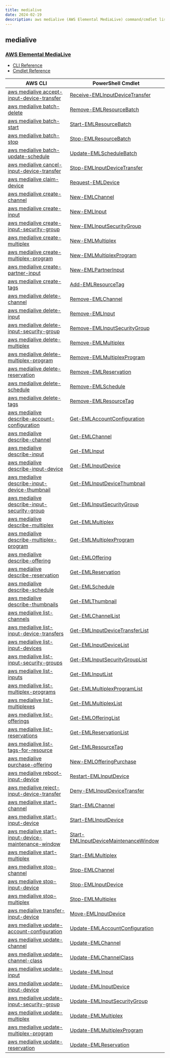 ```yaml
---
title: medialive
date: 2024-02-19
description: aws medialive (AWS Elemental MediaLive) command/cmdlet list.
---
```


## medialive

### [AWS Elemental MediaLive](https://aws.amazon.com/medialive/)

* [CLI Reference](https://awscli.amazonaws.com/v2/documentation/api/latest/reference/medialive/index.html)
* [Cmdlet Reference](https://docs.aws.amazon.com/powershell/latest/reference/items/AWS_Elemental_MediaLive_cmdlets.html)

|AWS CLI|PowerShell Cmdlet|
|----|----|
|[aws medialive accept-input-device-transfer](https://awscli.amazonaws.com/v2/documentation/api/latest/reference/medialive/accept-input-device-transfer.html)|[Receive-EMLInputDeviceTransfer](https://docs.aws.amazon.com/powershell/latest/reference/items/Receive-EMLInputDeviceTransfer.html)|
|[aws medialive batch-delete](https://awscli.amazonaws.com/v2/documentation/api/latest/reference/medialive/batch-delete.html)|[Remove-EMLResourceBatch](https://docs.aws.amazon.com/powershell/latest/reference/items/Remove-EMLResourceBatch.html)|
|[aws medialive batch-start](https://awscli.amazonaws.com/v2/documentation/api/latest/reference/medialive/batch-start.html)|[Start-EMLResourceBatch](https://docs.aws.amazon.com/powershell/latest/reference/items/Start-EMLResourceBatch.html)|
|[aws medialive batch-stop](https://awscli.amazonaws.com/v2/documentation/api/latest/reference/medialive/batch-stop.html)|[Stop-EMLResourceBatch](https://docs.aws.amazon.com/powershell/latest/reference/items/Stop-EMLResourceBatch.html)|
|[aws medialive batch-update-schedule](https://awscli.amazonaws.com/v2/documentation/api/latest/reference/medialive/batch-update-schedule.html)|[Update-EMLScheduleBatch](https://docs.aws.amazon.com/powershell/latest/reference/items/Update-EMLScheduleBatch.html)|
|[aws medialive cancel-input-device-transfer](https://awscli.amazonaws.com/v2/documentation/api/latest/reference/medialive/cancel-input-device-transfer.html)|[Stop-EMLInputDeviceTransfer](https://docs.aws.amazon.com/powershell/latest/reference/items/Stop-EMLInputDeviceTransfer.html)|
|[aws medialive claim-device](https://awscli.amazonaws.com/v2/documentation/api/latest/reference/medialive/claim-device.html)|[Request-EMLDevice](https://docs.aws.amazon.com/powershell/latest/reference/items/Request-EMLDevice.html)|
|[aws medialive create-channel](https://awscli.amazonaws.com/v2/documentation/api/latest/reference/medialive/create-channel.html)|[New-EMLChannel](https://docs.aws.amazon.com/powershell/latest/reference/items/New-EMLChannel.html)|
|[aws medialive create-input](https://awscli.amazonaws.com/v2/documentation/api/latest/reference/medialive/create-input.html)|[New-EMLInput](https://docs.aws.amazon.com/powershell/latest/reference/items/New-EMLInput.html)|
|[aws medialive create-input-security-group](https://awscli.amazonaws.com/v2/documentation/api/latest/reference/medialive/create-input-security-group.html)|[New-EMLInputSecurityGroup](https://docs.aws.amazon.com/powershell/latest/reference/items/New-EMLInputSecurityGroup.html)|
|[aws medialive create-multiplex](https://awscli.amazonaws.com/v2/documentation/api/latest/reference/medialive/create-multiplex.html)|[New-EMLMultiplex](https://docs.aws.amazon.com/powershell/latest/reference/items/New-EMLMultiplex.html)|
|[aws medialive create-multiplex-program](https://awscli.amazonaws.com/v2/documentation/api/latest/reference/medialive/create-multiplex-program.html)|[New-EMLMultiplexProgram](https://docs.aws.amazon.com/powershell/latest/reference/items/New-EMLMultiplexProgram.html)|
|[aws medialive create-partner-input](https://awscli.amazonaws.com/v2/documentation/api/latest/reference/medialive/create-partner-input.html)|[New-EMLPartnerInput](https://docs.aws.amazon.com/powershell/latest/reference/items/New-EMLPartnerInput.html)|
|[aws medialive create-tags](https://awscli.amazonaws.com/v2/documentation/api/latest/reference/medialive/create-tags.html)|[Add-EMLResourceTag](https://docs.aws.amazon.com/powershell/latest/reference/items/Add-EMLResourceTag.html)|
|[aws medialive delete-channel](https://awscli.amazonaws.com/v2/documentation/api/latest/reference/medialive/delete-channel.html)|[Remove-EMLChannel](https://docs.aws.amazon.com/powershell/latest/reference/items/Remove-EMLChannel.html)|
|[aws medialive delete-input](https://awscli.amazonaws.com/v2/documentation/api/latest/reference/medialive/delete-input.html)|[Remove-EMLInput](https://docs.aws.amazon.com/powershell/latest/reference/items/Remove-EMLInput.html)|
|[aws medialive delete-input-security-group](https://awscli.amazonaws.com/v2/documentation/api/latest/reference/medialive/delete-input-security-group.html)|[Remove-EMLInputSecurityGroup](https://docs.aws.amazon.com/powershell/latest/reference/items/Remove-EMLInputSecurityGroup.html)|
|[aws medialive delete-multiplex](https://awscli.amazonaws.com/v2/documentation/api/latest/reference/medialive/delete-multiplex.html)|[Remove-EMLMultiplex](https://docs.aws.amazon.com/powershell/latest/reference/items/Remove-EMLMultiplex.html)|
|[aws medialive delete-multiplex-program](https://awscli.amazonaws.com/v2/documentation/api/latest/reference/medialive/delete-multiplex-program.html)|[Remove-EMLMultiplexProgram](https://docs.aws.amazon.com/powershell/latest/reference/items/Remove-EMLMultiplexProgram.html)|
|[aws medialive delete-reservation](https://awscli.amazonaws.com/v2/documentation/api/latest/reference/medialive/delete-reservation.html)|[Remove-EMLReservation](https://docs.aws.amazon.com/powershell/latest/reference/items/Remove-EMLReservation.html)|
|[aws medialive delete-schedule](https://awscli.amazonaws.com/v2/documentation/api/latest/reference/medialive/delete-schedule.html)|[Remove-EMLSchedule](https://docs.aws.amazon.com/powershell/latest/reference/items/Remove-EMLSchedule.html)|
|[aws medialive delete-tags](https://awscli.amazonaws.com/v2/documentation/api/latest/reference/medialive/delete-tags.html)|[Remove-EMLResourceTag](https://docs.aws.amazon.com/powershell/latest/reference/items/Remove-EMLResourceTag.html)|
|[aws medialive describe-account-configuration](https://awscli.amazonaws.com/v2/documentation/api/latest/reference/medialive/describe-account-configuration.html)|[Get-EMLAccountConfiguration](https://docs.aws.amazon.com/powershell/latest/reference/items/Get-EMLAccountConfiguration.html)|
|[aws medialive describe-channel](https://awscli.amazonaws.com/v2/documentation/api/latest/reference/medialive/describe-channel.html)|[Get-EMLChannel](https://docs.aws.amazon.com/powershell/latest/reference/items/Get-EMLChannel.html)|
|[aws medialive describe-input](https://awscli.amazonaws.com/v2/documentation/api/latest/reference/medialive/describe-input.html)|[Get-EMLInput](https://docs.aws.amazon.com/powershell/latest/reference/items/Get-EMLInput.html)|
|[aws medialive describe-input-device](https://awscli.amazonaws.com/v2/documentation/api/latest/reference/medialive/describe-input-device.html)|[Get-EMLInputDevice](https://docs.aws.amazon.com/powershell/latest/reference/items/Get-EMLInputDevice.html)|
|[aws medialive describe-input-device-thumbnail](https://awscli.amazonaws.com/v2/documentation/api/latest/reference/medialive/describe-input-device-thumbnail.html)|[Get-EMLInputDeviceThumbnail](https://docs.aws.amazon.com/powershell/latest/reference/items/Get-EMLInputDeviceThumbnail.html)|
|[aws medialive describe-input-security-group](https://awscli.amazonaws.com/v2/documentation/api/latest/reference/medialive/describe-input-security-group.html)|[Get-EMLInputSecurityGroup](https://docs.aws.amazon.com/powershell/latest/reference/items/Get-EMLInputSecurityGroup.html)|
|[aws medialive describe-multiplex](https://awscli.amazonaws.com/v2/documentation/api/latest/reference/medialive/describe-multiplex.html)|[Get-EMLMultiplex](https://docs.aws.amazon.com/powershell/latest/reference/items/Get-EMLMultiplex.html)|
|[aws medialive describe-multiplex-program](https://awscli.amazonaws.com/v2/documentation/api/latest/reference/medialive/describe-multiplex-program.html)|[Get-EMLMultiplexProgram](https://docs.aws.amazon.com/powershell/latest/reference/items/Get-EMLMultiplexProgram.html)|
|[aws medialive describe-offering](https://awscli.amazonaws.com/v2/documentation/api/latest/reference/medialive/describe-offering.html)|[Get-EMLOffering](https://docs.aws.amazon.com/powershell/latest/reference/items/Get-EMLOffering.html)|
|[aws medialive describe-reservation](https://awscli.amazonaws.com/v2/documentation/api/latest/reference/medialive/describe-reservation.html)|[Get-EMLReservation](https://docs.aws.amazon.com/powershell/latest/reference/items/Get-EMLReservation.html)|
|[aws medialive describe-schedule](https://awscli.amazonaws.com/v2/documentation/api/latest/reference/medialive/describe-schedule.html)|[Get-EMLSchedule](https://docs.aws.amazon.com/powershell/latest/reference/items/Get-EMLSchedule.html)|
|[aws medialive describe-thumbnails](https://awscli.amazonaws.com/v2/documentation/api/latest/reference/medialive/describe-thumbnails.html)|[Get-EMLThumbnail](https://docs.aws.amazon.com/powershell/latest/reference/items/Get-EMLThumbnail.html)|
|[aws medialive list-channels](https://awscli.amazonaws.com/v2/documentation/api/latest/reference/medialive/list-channels.html)|[Get-EMLChannelList](https://docs.aws.amazon.com/powershell/latest/reference/items/Get-EMLChannelList.html)|
|[aws medialive list-input-device-transfers](https://awscli.amazonaws.com/v2/documentation/api/latest/reference/medialive/list-input-device-transfers.html)|[Get-EMLInputDeviceTransferList](https://docs.aws.amazon.com/powershell/latest/reference/items/Get-EMLInputDeviceTransferList.html)|
|[aws medialive list-input-devices](https://awscli.amazonaws.com/v2/documentation/api/latest/reference/medialive/list-input-devices.html)|[Get-EMLInputDeviceList](https://docs.aws.amazon.com/powershell/latest/reference/items/Get-EMLInputDeviceList.html)|
|[aws medialive list-input-security-groups](https://awscli.amazonaws.com/v2/documentation/api/latest/reference/medialive/list-input-security-groups.html)|[Get-EMLInputSecurityGroupList](https://docs.aws.amazon.com/powershell/latest/reference/items/Get-EMLInputSecurityGroupList.html)|
|[aws medialive list-inputs](https://awscli.amazonaws.com/v2/documentation/api/latest/reference/medialive/list-inputs.html)|[Get-EMLInputList](https://docs.aws.amazon.com/powershell/latest/reference/items/Get-EMLInputList.html)|
|[aws medialive list-multiplex-programs](https://awscli.amazonaws.com/v2/documentation/api/latest/reference/medialive/list-multiplex-programs.html)|[Get-EMLMultiplexProgramList](https://docs.aws.amazon.com/powershell/latest/reference/items/Get-EMLMultiplexProgramList.html)|
|[aws medialive list-multiplexes](https://awscli.amazonaws.com/v2/documentation/api/latest/reference/medialive/list-multiplexes.html)|[Get-EMLMultiplexList](https://docs.aws.amazon.com/powershell/latest/reference/items/Get-EMLMultiplexList.html)|
|[aws medialive list-offerings](https://awscli.amazonaws.com/v2/documentation/api/latest/reference/medialive/list-offerings.html)|[Get-EMLOfferingList](https://docs.aws.amazon.com/powershell/latest/reference/items/Get-EMLOfferingList.html)|
|[aws medialive list-reservations](https://awscli.amazonaws.com/v2/documentation/api/latest/reference/medialive/list-reservations.html)|[Get-EMLReservationList](https://docs.aws.amazon.com/powershell/latest/reference/items/Get-EMLReservationList.html)|
|[aws medialive list-tags-for-resource](https://awscli.amazonaws.com/v2/documentation/api/latest/reference/medialive/list-tags-for-resource.html)|[Get-EMLResourceTag](https://docs.aws.amazon.com/powershell/latest/reference/items/Get-EMLResourceTag.html)|
|[aws medialive purchase-offering](https://awscli.amazonaws.com/v2/documentation/api/latest/reference/medialive/purchase-offering.html)|[New-EMLOfferingPurchase](https://docs.aws.amazon.com/powershell/latest/reference/items/New-EMLOfferingPurchase.html)|
|[aws medialive reboot-input-device](https://awscli.amazonaws.com/v2/documentation/api/latest/reference/medialive/reboot-input-device.html)|[Restart-EMLInputDevice](https://docs.aws.amazon.com/powershell/latest/reference/items/Restart-EMLInputDevice.html)|
|[aws medialive reject-input-device-transfer](https://awscli.amazonaws.com/v2/documentation/api/latest/reference/medialive/reject-input-device-transfer.html)|[Deny-EMLInputDeviceTransfer](https://docs.aws.amazon.com/powershell/latest/reference/items/Deny-EMLInputDeviceTransfer.html)|
|[aws medialive start-channel](https://awscli.amazonaws.com/v2/documentation/api/latest/reference/medialive/start-channel.html)|[Start-EMLChannel](https://docs.aws.amazon.com/powershell/latest/reference/items/Start-EMLChannel.html)|
|[aws medialive start-input-device](https://awscli.amazonaws.com/v2/documentation/api/latest/reference/medialive/start-input-device.html)|[Start-EMLInputDevice](https://docs.aws.amazon.com/powershell/latest/reference/items/Start-EMLInputDevice.html)|
|[aws medialive start-input-device-maintenance-window](https://awscli.amazonaws.com/v2/documentation/api/latest/reference/medialive/start-input-device-maintenance-window.html)|[Start-EMLInputDeviceMaintenanceWindow](https://docs.aws.amazon.com/powershell/latest/reference/items/Start-EMLInputDeviceMaintenanceWindow.html)|
|[aws medialive start-multiplex](https://awscli.amazonaws.com/v2/documentation/api/latest/reference/medialive/start-multiplex.html)|[Start-EMLMultiplex](https://docs.aws.amazon.com/powershell/latest/reference/items/Start-EMLMultiplex.html)|
|[aws medialive stop-channel](https://awscli.amazonaws.com/v2/documentation/api/latest/reference/medialive/stop-channel.html)|[Stop-EMLChannel](https://docs.aws.amazon.com/powershell/latest/reference/items/Stop-EMLChannel.html)|
|[aws medialive stop-input-device](https://awscli.amazonaws.com/v2/documentation/api/latest/reference/medialive/stop-input-device.html)|[Stop-EMLInputDevice](https://docs.aws.amazon.com/powershell/latest/reference/items/Stop-EMLInputDevice.html)|
|[aws medialive stop-multiplex](https://awscli.amazonaws.com/v2/documentation/api/latest/reference/medialive/stop-multiplex.html)|[Stop-EMLMultiplex](https://docs.aws.amazon.com/powershell/latest/reference/items/Stop-EMLMultiplex.html)|
|[aws medialive transfer-input-device](https://awscli.amazonaws.com/v2/documentation/api/latest/reference/medialive/transfer-input-device.html)|[Move-EMLInputDevice](https://docs.aws.amazon.com/powershell/latest/reference/items/Move-EMLInputDevice.html)|
|[aws medialive update-account-configuration](https://awscli.amazonaws.com/v2/documentation/api/latest/reference/medialive/update-account-configuration.html)|[Update-EMLAccountConfiguration](https://docs.aws.amazon.com/powershell/latest/reference/items/Update-EMLAccountConfiguration.html)|
|[aws medialive update-channel](https://awscli.amazonaws.com/v2/documentation/api/latest/reference/medialive/update-channel.html)|[Update-EMLChannel](https://docs.aws.amazon.com/powershell/latest/reference/items/Update-EMLChannel.html)|
|[aws medialive update-channel-class](https://awscli.amazonaws.com/v2/documentation/api/latest/reference/medialive/update-channel-class.html)|[Update-EMLChannelClass](https://docs.aws.amazon.com/powershell/latest/reference/items/Update-EMLChannelClass.html)|
|[aws medialive update-input](https://awscli.amazonaws.com/v2/documentation/api/latest/reference/medialive/update-input.html)|[Update-EMLInput](https://docs.aws.amazon.com/powershell/latest/reference/items/Update-EMLInput.html)|
|[aws medialive update-input-device](https://awscli.amazonaws.com/v2/documentation/api/latest/reference/medialive/update-input-device.html)|[Update-EMLInputDevice](https://docs.aws.amazon.com/powershell/latest/reference/items/Update-EMLInputDevice.html)|
|[aws medialive update-input-security-group](https://awscli.amazonaws.com/v2/documentation/api/latest/reference/medialive/update-input-security-group.html)|[Update-EMLInputSecurityGroup](https://docs.aws.amazon.com/powershell/latest/reference/items/Update-EMLInputSecurityGroup.html)|
|[aws medialive update-multiplex](https://awscli.amazonaws.com/v2/documentation/api/latest/reference/medialive/update-multiplex.html)|[Update-EMLMultiplex](https://docs.aws.amazon.com/powershell/latest/reference/items/Update-EMLMultiplex.html)|
|[aws medialive update-multiplex-program](https://awscli.amazonaws.com/v2/documentation/api/latest/reference/medialive/update-multiplex-program.html)|[Update-EMLMultiplexProgram](https://docs.aws.amazon.com/powershell/latest/reference/items/Update-EMLMultiplexProgram.html)|
|[aws medialive update-reservation](https://awscli.amazonaws.com/v2/documentation/api/latest/reference/medialive/update-reservation.html)|[Update-EMLReservation](https://docs.aws.amazon.com/powershell/latest/reference/items/Update-EMLReservation.html)|

